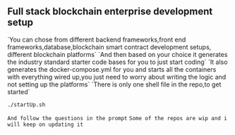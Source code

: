 <h2>Full stack blockchain enterprise development setup</h2>
`You can chose from different backend frameworks,front end frameworks,database,blockchain smart contract development setups,
different blockchain platforms`
`And then based on your choice it generates the industry standard starter code bases for you to just start coding`
`It also generates the docker-compose.yml for you and starts all the containers with everything wired up,you just need to worry about writing the logic and not setting up the platforms`
`There is only one shell file in the repo,to get started`

<code>./startUp.sh</code>

`And follow the questions in the prompt`
`Some of the repos are wip and i will keep on updating it`